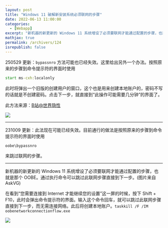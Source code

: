 ```yaml
---
layout: post
title: "Windows 11 破解新安装系统必须联网的步骤"
date: 2022-06-13 11:00:00
categories: 
  - [Webapp]
excerpt: "新机器的新更新的 Windows 11 系统增设了必须要联网才能通过配置的步骤，也就是那个 OOBE。通过执行命令可以跳过此联网步骤直接到下一步。"
mathjax: true
permalink: /archivers/124
isrepublish: false
---
```


250529 更新：```bypassnro``` 方法可能也已经失效。这里给出另外一个办法。按照原来的步骤到命令提示符的界面时使用

```bat
start ms-cxh:localonly
```

此时将弹出一个旧版的创建用户的窗口，这个也是用来创建本地账户的，密码不写的话就是不创建密码。点击下一步，就直接到“此操作可能需要几分钟”的界面了。

此方法来源：[B站@世界隐性](https://www.bilibili.com/video/BV1SXZcYzEuh) 

![](https://images.weserv.nl/?url=https://img2024.cnblogs.com/blog/2259503/202505/2259503-20250529112152543-1115582199.png)


---

231009 更新：此法现在可能已经失效。目前通行的做法是按照原来的步骤到命令提示符的界面时使用

```bat
oobe\bypassnro
```

来跳过联网的步骤。

---

新机器的新更新的 Windows 11 系统增设了必须要联网才能通过配置的步骤，也就是那个 OOBE。通过执行命令可以跳过此联网步骤直接到下一步。(图片来自AskVG)

在看到“您需要连接到 Internet 才能继续您的设置”这一屏的时候，按下 Shift + F10，此时会弹出命令提示符的界面。输入这个命令回车，就可以跳过此联网步骤直接到下一步，而无需连接网络。此后将创建本地账户。```taskkill /F /IM oobenetworkconnectionflow.exe```

![](https://images.weserv.nl/?url=https://img-blog.csdnimg.cn/4dc3d61a03a84a9a934f28649c27b1b9.png)
